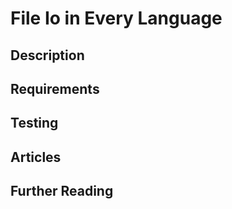 # File Io in Every Language

## Description

## Requirements

## Testing

## Articles

## Further Reading